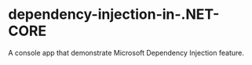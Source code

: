 # dependency-injection-in-.NET-CORE
A console app that demonstrate Microsoft Dependency Injection feature.
